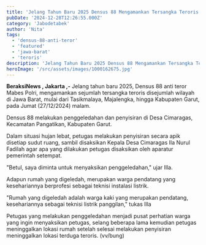 ```yaml
---
title: 'Jelang Tahun Baru 2025 Densus 88 Mengamankan Tersangka Teroris di Jawa Barat'
pubDate: '2024-12-28T12:26:55.000Z'
category: 'Jabodetabek'
author: 'Nita'
tags:
  - 'densus-88-anti-teror'
  - 'featured'
  - 'jawa-barat'
  - 'teroris'
description: 'Jelang Tahun Baru 2025 Densus 88 Mengamankan Tersangka Teroris di Jawa Barat'
heroImage: '/src/assets/images/1000162675.jpg'
---
```


**BeraksiNews , Jakarta ,-** Jelang tahun baru 2025, Densus 88 anti teror Mabes Polri, mengamankan sejumlah tersangka teroris disejumlah wilayah di Jawa Barat, mulai dari Tasikmalaya, Majalengka, hingga Kabupaten Garut, pada Jumat (27/12/2024) malam.

Densus 88 melakukan penggeledahan dan penyisiran di Desa Cimaragas, Kecamatan Pangatikan, Kabupaten Garut.

Dalam situasi hujan lebat, petugas melakukan penyisiran secara apik disetiap sudut ruang, sambil disaksikan Kepala Desa Cimaragas Ila Nurul Fadilah agar apa yang dilakukan petugas disaksikan oleh aparatur pemerintah setempat.

"Betul, saya diminta untuk menyaksikan penggeledahan," ujar Illa.

Adapun rumah yang digeledah, merupakan warga pendatang yang kesehariannya berprofesi sebagai teknisi instalasi listrik.

"Rumah yang digeledah adalah warga kaki yang merupakan pendatang, kesehariannya sebagai teknisi listrik panggilan," tukas Illa

Petugas yang melakukan penggeledahan menjadi pusat perhatian warga yang ingin menyaksikan petugas, selang beberapa lama kemudian petugas meninggalkan lokasi rumah setelah selesai melakukan penyisiran meninggalkan lokasi terduga teroris. (vv/bung)
